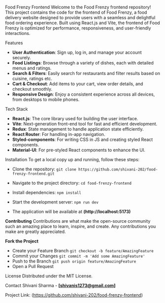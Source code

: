 Food Frenzy Frontend
Welcome to the Food Frenzy frontend repository! This project contains the code for the frontend of Food Frenzy, a food delivery website designed 
to provide users with a seamless and delightful food ordering experience. Built using React.js and Vite, the frontend of Food Frenzy is optimized 
for performance, responsiveness, and user-friendly interactions.



Features
+ **User Authentication**: Sign up, log in, and manage your account securely.
+ **Food Listings**: Browse through a variety of dishes, each with detailed menus and ratings.
+ **Search & Filters**: Easily search for restaurants and filter results based on cuisine, ratings etc.
+ **Cart & Checkout**: Add items to your cart, view order details, and checkout smoothly.
+ **Responsive Design**: Enjoy a consistent experience across all devices, from desktops to mobile phones.

Tech Stack
+ **React.js**: The core library used for building the user interface.
+ **Vite**: Next-generation front-end tool for fast and efficient development.
+ **Redux**: State management to handle application state efficiently.
+ **React Router**: For handling in-app navigation.
+ **Styled-components**: For writing CSS in JS and creating styled React components.
+ **Material-UI**: For pre-styled React components to enhance the UI.

Installation
To get a local copy up and running, follow these steps:

+ Clone the repository:
```git clone https://github.com/shivani-202/food-frenzy-frontend.git```
+ Navigate to the project directory:
```cd food-frenzy-frontend```

+ Install dependencies:
```npm install```

+ Start the development server:
```npm run dev```
+ The application will be available at **(http://localhost:5173)**

**Contributing**
Contributions are what make the open-source community such an amazing place to learn, inspire, and create. Any contributions you make are greatly appreciated.

**Fork the Project**
+ Create your Feature Branch
```git checkout -b feature/AmazingFeature```
+ Commit your Changes
```git commit -m 'Add some AmazingFeature'```
+ Push to the Branch 
```git push origin feature/AmazingFeature```
+ Open a Pull Request

License
Distributed under the MIT License. 

Contact
Shivani Sharma - **[shivanis1273@gmail.com]**

Project Link: 
(https://github.com/shivani-202/food-frenzy-frontend)
